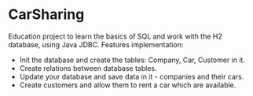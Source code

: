 # CarSharing
Education project to learn the basics of SQL and work with the H2 database, using Java JDBC.
Features implementation:
- Init the database and create the tables: Company, Car, Customer in it.
- Create relations between database tables.
- Update your database and save data in it - companies and their cars.
- Create customers and allow them to rent a car which are available.
